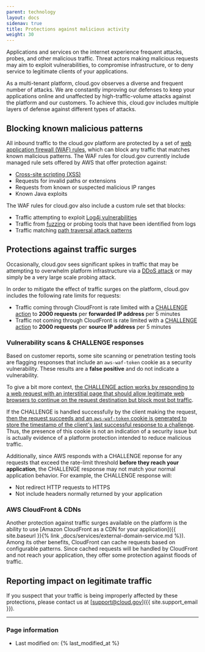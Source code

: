```yaml
---
parent: technology
layout: docs
sidenav: true
title: Protections against malicious activity
weight: 30
---
```


Applications and services on the internet experience frequent attacks, probes, and other malicious traffic. Threat actors making malicious requests may aim to exploit vulnerabilities, to compromise infrastructure, or to deny service to legitimate clients of your applications.

As a multi-tenant platform, cloud.gov observes a diverse and frequent number of attacks. We are constantly improving our defenses to keep your applications online and unaffected by high-traffic-volume attacks against the platform and our customers. To achieve this, cloud.gov includes multiple layers of defense against different types of attacks.

## Blocking known malicious patterns

All inbound traffic to the cloud.gov platform are protected by a set of [web application firewall (WAF) rules](https://aws.amazon.com/waf/), which can block any traffic that matches known malicious patterns. The WAF rules for cloud.gov currently include managed rule sets offered by AWS that offer protection against:

- [Cross-site scripting (XSS)](https://owasp.org/www-community/attacks/xss/)
- Requests for invalid paths or extensions
- Requests from known or suspected malicious IP ranges
- Known Java exploits

The WAF rules for cloud.gov also include a custom rule set that blocks:

- Traffic attempting to exploit [Log4j vulnerabilities](https://www.cisa.gov/news-events/news/apache-log4j-vulnerability-guidance)
- Traffic from [fuzzing](https://owasp.org/www-community/Fuzzing) or probing tools that have been identified from logs
- Traffic matching [path traversal attack patterns](https://owasp.org/www-community/attacks/Path_Traversal)

## Protections against traffic surges

Occasionally, cloud.gov sees significant spikes in traffic that may be attempting to overwhelm platform infrastructure via a [DDoS attack](https://www.cloudflare.com/learning/ddos/what-is-a-ddos-attack/) or may simply be a very large scale probing attack.

In order to mitigate the effect of traffic surges on the platform, cloud.gov includes the following rate limits for requests:

- Traffic coming through CloudFront is rate limited with a [CHALLENGE action][challenge action] to **2000 requests** per **forwarded IP address** per 5 minutes
- Traffic not coming through CloudFront is rate limited with a [CHALLENGE action][challenge action] to **2000 requests** per **source IP address** per 5 minutes

### Vulnerability scans & CHALLENGE responses

Based on customer reports, some site scanning or penetration testing tools are flagging responses that include an `aws-waf-token` cookie as a security vulnerability. These results are a **false positive** and do not indicate a vulnerability.

To give a bit more context, [the CHALLENGE action works by responding to a web request with an interstitial page that should allow legitimate web browsers to continue on the request destination but block most bot traffic](https://docs.aws.amazon.com/waf/latest/APIReference/API_ChallengeAction.html).

If the CHALLENGE is handled successfully by the client making the request, [then the request succeeds and an `aws-waf-token` cookie is generated to store the timestamp of the client's last successful response to a challenge](https://docs.aws.amazon.com/waf/latest/developerguide/waf-tokens-details.html). Thus, the presence of this cookie is not an indication of a security issue but is actually evidence of a platform protection intended to reduce malicious traffic.

Additionally, since AWS responds with a CHALLENGE reponse for any requests that exceed the rate-limit threshold **before they reach your application**, the CHALLENGE response may not match your normal application behavior. For example, the CHALLENGE response will:

- Not redirect HTTP requests to HTTPS
- Not include headers normally returned by your application

### AWS CloudFront & CDNs

Another protection against traffic surges available on the platform is the ability to use [Amazon CloudFront as a CDN for your application]({{ site.baseurl }}{% link _docs/services/external-domain-service.md %}). Among its other benefits, CloudFront can cache requests based on configurable patterns. Since cached requests will be handled by CloudFront and not reach your application, they offer some protection against floods of traffic.

## Reporting impact on legitimate traffic

If you suspect that your traffic is being improperly affected by these protections, please contact us at [support@cloud.gov]({{ site.support_email }}).

---

### Page information

- Last modified on: {% last_modified_at %}

[challenge action]: https://docs.aws.amazon.com/waf/latest/developerguide/waf-captcha-and-challenge.html
